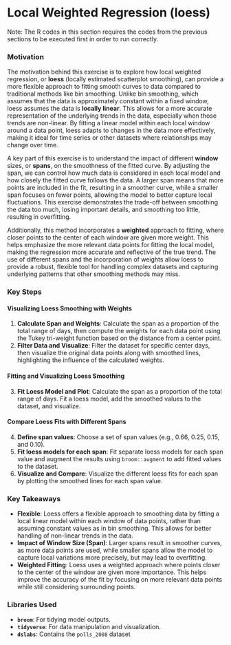 # Local Weighted Regression (loess)
Note: The R codes in this section requires the codes from the previous sections to be executed first in order to run correctly.

### Motivation

The motivation behind this exercise is to explore how local weighted regression, or **loess** (locally estimated scatterplot smoothing), can provide a more flexible approach to fitting smooth curves to data compared to traditional methods like bin smoothing. Unlike bin smoothing, which assumes that the data is approximately constant within a fixed window, loess assumes the data is **locally linear**. This allows for a more accurate representation of the underlying trends in the data, especially when those trends are non-linear. By fitting a linear model within each local window around a data point, loess adapts to changes in the data more effectively, making it ideal for time series or other datasets where relationships may change over time.

A key part of this exercise is to understand the impact of different **window** sizes, or **spans**, on the smoothness of the fitted curve. By adjusting the span, we can control how much data is considered in each local model and how closely the fitted curve follows the data. A larger span means that more points are included in the fit, resulting in a smoother curve, while a smaller span focuses on fewer points, allowing the model to better capture local fluctuations. This exercise demonstrates the trade-off between smoothing the data too much, losing important details, and smoothing too little, resulting in overfitting.

Additionally, this method incorporates a **weighted** approach to fitting, where closer points to the center of each window are given more weight. This helps emphasize the more relevant data points for fitting the local model, making the regression more accurate and reflective of the true trend. The use of different spans and the incorporation of weights allow loess to provide a robust, flexible tool for handling complex datasets and capturing underlying patterns that other smoothing methods may miss.

### Key Steps

#### Visualizing Loess Smoothing with Weights

1. **Calculate Span and Weights**: Calculate the span as a proportion of the total range of days, then compute the weights for each data point using the Tukey tri-weight function based on the distance from a center point.
2. **Filter Data and Visualize**: Filter the dataset for specific center days, then visualize the original data points along with smoothed lines, highlighting the influence of the calculated weights.

#### Fitting and Visualizing Loess Smoothing

3. **Fit Loess Model and Plot**: Calculate the span as a proportion of the total range of days. Fit a loess model, add the smoothed values to the dataset, and visualize.

#### Compare Loess Fits with Different Spans

4. **Define span values**: Choose a set of span values (e.g., 0.66, 0.25, 0.15, and 0.10).
5. **Fit loess models for each span**: Fit separate loess models for each span value and augment the results using `broom::augment` to add fitted values to the dataset.
6. **Visualize and Compare**: Visualize the different loess fits for each span by plotting the smoothed lines for each span value.

### Key Takeaways

- **Flexible**: Loess offers a flexible approach to smoothing data by fitting a local linear model within each window of data points, rather than assuming constant values as in bin smoothing. This allows for better handling of non-linear trends in the data.
- **Impact of Window Size (Span)**: Larger spans result in smoother curves, as more data points are used, while smaller spans allow the model to capture local variations more precisely, but may lead to overfitting.
- **Weighted Fitting**: Loess uses a weighted approach where points closer to the center of the window are given more importance. This helps improve the accuracy of the fit by focusing on more relevant data points while still considering surrounding points.

### Libraries Used

- **`broom`**: For tidying model outputs.
- **`tidyverse`**: For data manipulation and visualization.
- **`dslabs`**: Contains the `polls_2008` dataset
